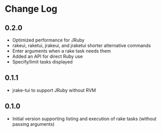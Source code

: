 # Change Log

## 0.2.0

- Optimized performance for JRuby
- rakeui, raketui, jrakeui, and jraketui shorter alternative commands
- Enter arguments when a rake task needs them
- Added an API for direct Ruby use
- Specify/limit tasks displayed

## 0.1.1

- jrake-tui to support JRuby without RVM

## 0.1.0

- Initial version supporting listing and execution of rake tasks (without passing arguments)
